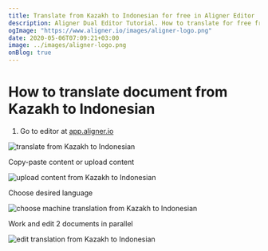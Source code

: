 ```yaml
---
title: Translate from Kazakh to Indonesian for free in Aligner Editor
description: Aligner Dual Editor Tutorial. How to translate for free from Kazakh to Indonesian. Aligner is multilingual document management platform. 
ogImage: "https://www.aligner.io/images/aligner-logo.png"
date: 2020-05-06T07:09:21+03:00
image: ../images/aligner-logo.png
onBlog: true
---
```


# How to translate document from Kazakh to Indonesian

1. Go to editor at [app.aligner.io](https://app.aligner.io "Aligner App web page")

![translate from Kazakh to Indonesian](../aligner-blank-editor.png "translate from Kazakh to Indonesian")

Copy-paste content or upload content

![upload content from Kazakh to Indonesian](../aligner-uploaded-document.png "upload content from Kazakh to Indonesian")

Choose desired language

![choose machine translation from Kazakh to Indonesian](../aligner-language-dropdown.png "choose machine translation from Kazakh to Indonesian")

Work and edit 2 documents in parallel

![edit translation from Kazakh to Indonesian](../aligner-double-sitded-editor.png "edit translation from Kazakh to Indonesian")

